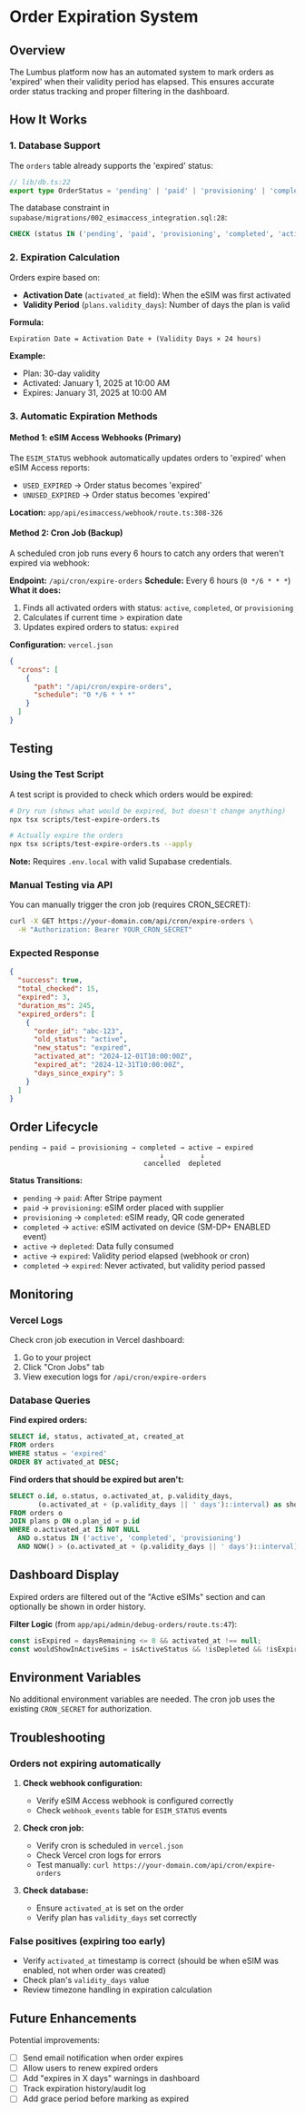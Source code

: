 # Order Expiration System

## Overview

The Lumbus platform now has an automated system to mark orders as 'expired' when their validity period has elapsed. This ensures accurate order status tracking and proper filtering in the dashboard.

## How It Works

### 1. Database Support

The `orders` table already supports the 'expired' status:

```typescript
// lib/db.ts:22
export type OrderStatus = 'pending' | 'paid' | 'provisioning' | 'completed' | 'active' | 'depleted' | 'expired' | 'cancelled' | 'revoked' | 'failed';
```

The database constraint in `supabase/migrations/002_esimaccess_integration.sql:28`:
```sql
CHECK (status IN ('pending', 'paid', 'provisioning', 'completed', 'active', 'depleted', 'expired', 'cancelled', 'revoked', 'failed'))
```

### 2. Expiration Calculation

Orders expire based on:
- **Activation Date** (`activated_at` field): When the eSIM was first activated
- **Validity Period** (`plans.validity_days`): Number of days the plan is valid

**Formula:**
```
Expiration Date = Activation Date + (Validity Days × 24 hours)
```

**Example:**
- Plan: 30-day validity
- Activated: January 1, 2025 at 10:00 AM
- Expires: January 31, 2025 at 10:00 AM

### 3. Automatic Expiration Methods

#### Method 1: eSIM Access Webhooks (Primary)

The `ESIM_STATUS` webhook automatically updates orders to 'expired' when eSIM Access reports:
- `USED_EXPIRED` → Order status becomes 'expired'
- `UNUSED_EXPIRED` → Order status becomes 'expired'

**Location:** `app/api/esimaccess/webhook/route.ts:308-326`

#### Method 2: Cron Job (Backup)

A scheduled cron job runs every 6 hours to catch any orders that weren't expired via webhook:

**Endpoint:** `/api/cron/expire-orders`
**Schedule:** Every 6 hours (`0 */6 * * *`)
**What it does:**
1. Finds all activated orders with status: `active`, `completed`, or `provisioning`
2. Calculates if current time > expiration date
3. Updates expired orders to status: `expired`

**Configuration:** `vercel.json`
```json
{
  "crons": [
    {
      "path": "/api/cron/expire-orders",
      "schedule": "0 */6 * * *"
    }
  ]
}
```

## Testing

### Using the Test Script

A test script is provided to check which orders would be expired:

```bash
# Dry run (shows what would be expired, but doesn't change anything)
npx tsx scripts/test-expire-orders.ts

# Actually expire the orders
npx tsx scripts/test-expire-orders.ts --apply
```

**Note:** Requires `.env.local` with valid Supabase credentials.

### Manual Testing via API

You can manually trigger the cron job (requires CRON_SECRET):

```bash
curl -X GET https://your-domain.com/api/cron/expire-orders \
  -H "Authorization: Bearer YOUR_CRON_SECRET"
```

### Expected Response

```json
{
  "success": true,
  "total_checked": 15,
  "expired": 3,
  "duration_ms": 245,
  "expired_orders": [
    {
      "order_id": "abc-123",
      "old_status": "active",
      "new_status": "expired",
      "activated_at": "2024-12-01T10:00:00Z",
      "expired_at": "2024-12-31T10:00:00Z",
      "days_since_expiry": 5
    }
  ]
}
```

## Order Lifecycle

```
pending → paid → provisioning → completed → active → expired
                                     ↓         ↓
                                 cancelled  depleted
```

**Status Transitions:**
- `pending` → `paid`: After Stripe payment
- `paid` → `provisioning`: eSIM order placed with supplier
- `provisioning` → `completed`: eSIM ready, QR code generated
- `completed` → `active`: eSIM activated on device (SM-DP+ ENABLED event)
- `active` → `depleted`: Data fully consumed
- `active` → `expired`: Validity period elapsed (webhook or cron)
- `completed` → `expired`: Never activated, but validity period passed

## Monitoring

### Vercel Logs

Check cron job execution in Vercel dashboard:
1. Go to your project
2. Click "Cron Jobs" tab
3. View execution logs for `/api/cron/expire-orders`

### Database Queries

**Find expired orders:**
```sql
SELECT id, status, activated_at, created_at
FROM orders
WHERE status = 'expired'
ORDER BY activated_at DESC;
```

**Find orders that should be expired but aren't:**
```sql
SELECT o.id, o.status, o.activated_at, p.validity_days,
       (o.activated_at + (p.validity_days || ' days')::interval) as should_expire_at
FROM orders o
JOIN plans p ON o.plan_id = p.id
WHERE o.activated_at IS NOT NULL
  AND o.status IN ('active', 'completed', 'provisioning')
  AND NOW() > (o.activated_at + (p.validity_days || ' days')::interval);
```

## Dashboard Display

Expired orders are filtered out of the "Active eSIMs" section and can optionally be shown in order history.

**Filter Logic** (from `app/api/admin/debug-orders/route.ts:47`):
```typescript
const isExpired = daysRemaining <= 0 && activated_at !== null;
const wouldShowInActiveSims = isActiveStatus && !isDepleted && !isExpired;
```

## Environment Variables

No additional environment variables are needed. The cron job uses the existing `CRON_SECRET` for authorization.

## Troubleshooting

### Orders not expiring automatically

1. **Check webhook configuration:**
   - Verify eSIM Access webhook is configured correctly
   - Check `webhook_events` table for `ESIM_STATUS` events

2. **Check cron job:**
   - Verify cron is scheduled in `vercel.json`
   - Check Vercel cron logs for errors
   - Test manually: `curl https://your-domain.com/api/cron/expire-orders`

3. **Check database:**
   - Ensure `activated_at` is set on the order
   - Verify plan has `validity_days` set correctly

### False positives (expiring too early)

- Verify `activated_at` timestamp is correct (should be when eSIM was enabled, not when order was created)
- Check plan's `validity_days` value
- Review timezone handling in expiration calculation

## Future Enhancements

Potential improvements:
- [ ] Send email notification when order expires
- [ ] Allow users to renew expired orders
- [ ] Add "expires in X days" warnings in dashboard
- [ ] Track expiration history/audit log
- [ ] Add grace period before marking as expired
